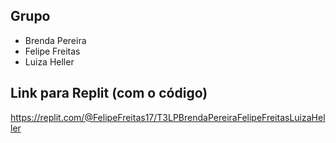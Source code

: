## Grupo

- Brenda Pereira
- Felipe Freitas
- Luiza Heller

## Link para Replit (com o código)

https://replit.com/@FelipeFreitas17/T3LPBrendaPereiraFelipeFreitasLuizaHeller
